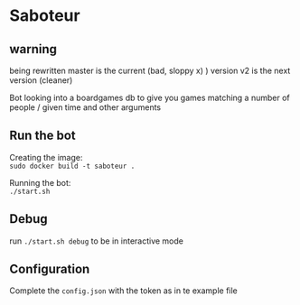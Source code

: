 # Saboteur


## warning
being rewritten
master is the current (bad, sloppy x) ) version
v2 is the next version (cleaner)

Bot looking into a boardgames db to give you games matching a number of people / given time and other arguments

## Run the bot
Creating the image:  
`sudo docker build -t saboteur .`

Running the bot:  
`./start.sh`


## Debug 
run `./start.sh debug` to be in interactive mode  

## Configuration

Complete the `config.json` with the token as in te example file
